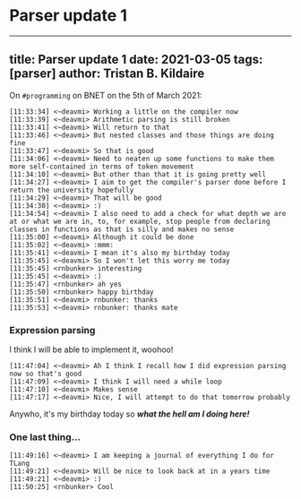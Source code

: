 Parser update 1
===============

---
title: Parser update 1
date: 2021-03-05
tags: [parser]
author: Tristan B. Kildaire
---

On `#programming` on BNET on the 5th of March 2021:

```
[11:33:34] <~deavmi> Working a little on the compiler now
[11:33:39] <~deavmi> Arithmetic parsing is still broken
[11:33:41] <~deavmi> Will return to that
[11:33:46] <~deavmi> But nested classes and those things are doing fine
[11:33:47] <~deavmi> So that is good
[11:34:06] <~deavmi> Need to neaten up some functions to make them more self-contained in terms of token movement
[11:34:10] <~deavmi> But other than that it is going pretty well
[11:34:27] <~deavmi> I aim to get the compiler's parser done before I return the university hopefully
[11:34:29] <~deavmi> That will be good
[11:34:30] <~deavmi> :)
[11:34:54] <~deavmi> I also need to add a check for what depth we are at or what we are in, to, for example, stop people from declaring classes in functions as that is silly and makes no sense
[11:35:00] <~deavmi> Although it could be done
[11:35:02] <~deavmi> :mmm:
[11:35:41] <~deavmi> I mean it's also my birthday today
[11:35:45] <~deavmi> So I won't let this worry me today
[11:35:45] <rnbunker> interesting
[11:35:45] <~deavmi> :)
[11:35:47] <rnbunker> ah yes
[11:35:50] <rnbunker> happy birthday
[11:35:51] <~deavmi> rnbunker: thanks
[11:35:53] <~deavmi> rnbunker: thanks mate
```

### Expression parsing

I think I will be able to implement it, woohoo!

```
[11:47:04] <~deavmi> Ah I think I recall how I did expression parsing now so that's good
[11:47:09] <~deavmi> I think I will need a while loop
[11:47:10] <~deavmi> Makes sense
[11:47:17] <~deavmi> Nice, I will attempt to do that tomorrow probably
```

Anywho, it's my birthday today so _**what the hell am I doing here!**_

### One last thing...

```
[11:49:16] <~deavmi> I am keeping a journal of everything I do for TLang
[11:49:21] <~deavmi> Will be nice to look back at in a years time
[11:49:21] <~deavmi> :)
[11:50:25] <rnbunker> Cool
```